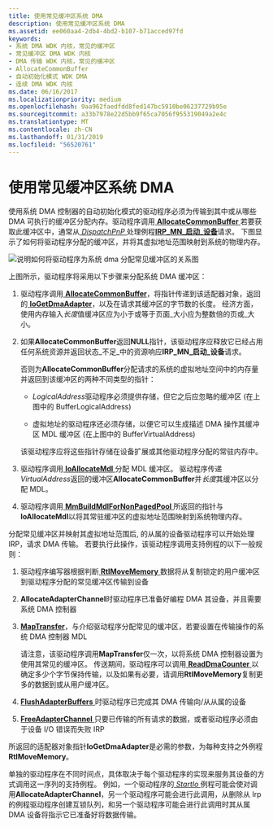 ```yaml
---
title: 使用常见缓冲区系统 DMA
description: 使用常见缓冲区系统 DMA
ms.assetid: ee060aa4-2db4-4bd2-b107-b71acced97fd
keywords:
- 系统 DMA WDK 内核，常见的缓冲区
- 常见缓冲区 DMA WDK 内核
- DMA 传输 WDK 内核，常见的缓冲区
- AllocateCommonBuffer
- 自动初始化模式 WDK DMA
- 连续 DMA WDK 内核
ms.date: 06/16/2017
ms.localizationpriority: medium
ms.openlocfilehash: 9aa962faedfdd8fed147bc5910be06237729b95e
ms.sourcegitcommit: a33b7978e22d5bb9f65ca7056f955319049a2e4c
ms.translationtype: MT
ms.contentlocale: zh-CN
ms.lasthandoff: 01/31/2019
ms.locfileid: "56520761"
---
```

# <a name="using-common-buffer-system-dma"></a>使用常见缓冲区系统 DMA





使用系统 DMA 控制器的自动初始化模式的驱动程序必须为传输到其中或从哪些 DMA 可执行的缓冲区分配内存。驱动程序调用[ **AllocateCommonBuffer** ](https://msdn.microsoft.com/library/windows/hardware/ff540575)若要获取此缓冲区中，通常从[ *DispatchPnP* ](https://docs.microsoft.com/windows-hardware/drivers/ddi/content/wdm/nc-wdm-driver_dispatch)处理例程[**IRP\_MN\_启动\_设备**](https://msdn.microsoft.com/library/windows/hardware/ff551749)请求。 下图显示了如何将驱动程序分配的缓冲区，并将其虚拟地址范围映射到系统的物理内存。

![说明如何将驱动程序为系统 dma 分配常见缓冲区的关系图](images/3hlsysbf.png)

上图所示，驱动程序将采用以下步骤来分配系统 DMA 缓冲区：

1.  驱动程序调用[ **AllocateCommonBuffer**](https://msdn.microsoft.com/library/windows/hardware/ff540575)，将指针传递到该适配器对象，返回的[ **IoGetDmaAdapter**](https://msdn.microsoft.com/library/windows/hardware/ff549220)，以及在请求其缓冲区的字节数的长度。 经济方面，使用内存输入*长度*值缓冲区应为小于或等于页面\_大小应为整数倍的页或\_大小。

2.  如果**AllocateCommonBuffer**返回**NULL**指针，该驱动程序应释放它已经占用任何系统资源并返回状态\_不足\_中的资源响应**IRP\_MN\_启动\_设备**请求。

    否则为**AllocateCommonBuffer**分配请求的系统的虚拟地址空间中的内存量并返回到该缓冲区的两种不同类型的指针：

    -   *LogicalAddress*驱动程序必须提供存储，但它之后应忽略的缓冲区 (在上图中的 BufferLogicalAddress)

    -   虚拟地址的驱动程序还必须存储，以便它可以生成描述 DMA 操作其缓冲区 MDL 缓冲区 (在上图中的 BufferVirtualAddress)

    该驱动程序应将这些指针存储在设备扩展或其他驱动程序分配的常驻内存中。

3.  驱动程序调用[ **IoAllocateMdl** ](https://msdn.microsoft.com/library/windows/hardware/ff548263)分配 MDL 缓冲区。 驱动程序传递*VirtualAddress*返回的缓冲区**AllocateCommonBuffer**并*长度*其缓冲区以分配 MDL。

4.  驱动程序调用[ **MmBuildMdlForNonPagedPool** ](https://msdn.microsoft.com/library/windows/hardware/ff554498)所返回的指针与**IoAllocateMdl**以将其常驻缓冲区的虚拟地址范围映射到系统物理内存。

分配常见缓冲区并映射其虚拟地址范围后, 的从属的设备驱动程序可以开始处理 IRP，请求 DMA 传输。 若要执行此操作，该驱动程序调用支持例程的以下一般规则：

1.  驱动程序编写器根据判断[ **RtlMoveMemory** ](https://msdn.microsoft.com/library/windows/hardware/ff562030)数据将从复制锁定的用户缓冲区到驱动程序分配的常见缓冲区传输到设备

2.  **AllocateAdapterChannel**时驱动程序已准备好编程 DMA 其设备，并且需要系统 DMA 控制器

3.  [**MapTransfer**](https://msdn.microsoft.com/library/windows/hardware/ff554402)，与介绍驱动程序分配常见的缓冲区，若要设置在传输操作的系统 DMA 控制器 MDL

    请注意，该驱动程序调用**MapTransfer**仅一次，以将系统 DMA 控制器设置为使用其常见的缓冲区。 传送期间，驱动程序可以调用[ **ReadDmaCounter** ](https://msdn.microsoft.com/library/windows/hardware/ff560782)以确定多少个字节保持传输，以及如果有必要，请调用**RtlMoveMemory**复制更多的数据到或从用户缓冲区。

4.  [**FlushAdapterBuffers** ](https://msdn.microsoft.com/library/windows/hardware/ff545917)时驱动程序已完成其 DMA 传输向/从从属的设备

5.  [**FreeAdapterChannel** ](https://msdn.microsoft.com/library/windows/hardware/ff546507)只要已传输的所有请求的数据，或者驱动程序必须由于设备 I/O 错误而失败 IRP

所返回的适配器对象指针**IoGetDmaAdapter**是必需的参数，为每种支持之外例程**RtlMoveMemory**。

单独的驱动程序在不同时间点，具体取决于每个驱动程序的实现来服务其设备的方式调用这一序列的支持例程。 例如，一个驱动程序的[ *StartIo* ](https://msdn.microsoft.com/library/windows/hardware/ff563858)例程可能会使对调用**AllocateAdapterChannel**，另一个驱动程序可能会进行此调用，从删除从 Irp 的例程驱动程序创建互锁队列，和另一个驱动程序可能会进行此调用时其从属 DMA 设备将指示它已准备好将数据传输。

 

 




